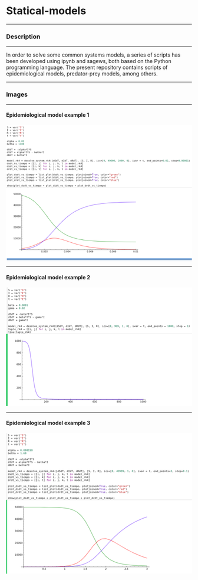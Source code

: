 # Statical-models
***
### Description
***
In order to solve some common systems models, a series of scripts has been developed using ipynb and sagews, both based on the Python programming language.
The present repository contains scripts of epidemiological models, predator-prey models, among others.
***
### Images
***
#### Epidemiological model example 1
![Image 1](images/model1.png "epidemiological model")
***
#### Epidemiological model example 2
![Image 1](images/model2.png "epidemiological model")
***
#### Epidemiological model example 3
![Image 1](images/model3.png "epidemiological model")